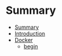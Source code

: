 # Summary

* [Summary](SUMMARY.md)
* [Introduction](README.md)
* [Docker](1-Docker/README.md)
  * [begin](1-Docker/begin.md)

